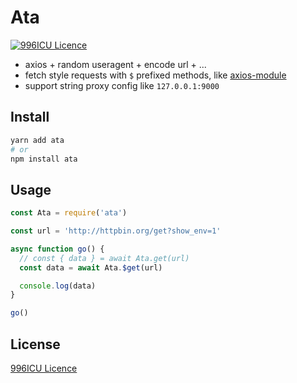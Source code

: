 # Ata

[![996ICU Licence](<https://img.shields.io/badge/license-NPL%20(The%20996%20Prohibited%20License)-blue.svg>)](https://github.com/996icu/996.ICU/blob/master/LICENSE)

- axios + random useragent + encode url + ...
- fetch style requests with `$` prefixed methods, like [axios-module](https://github.com/nuxt-community/axios-module)
- support string proxy config like `127.0.0.1:9000`

## Install

```sh
yarn add ata
# or
npm install ata
```

## Usage

```js
const Ata = require('ata')

const url = 'http://httpbin.org/get?show_env=1'

async function go() {
  // const { data } = await Ata.get(url)
  const data = await Ata.$get(url)

  console.log(data)
}

go()
```

## License

[996ICU Licence](./LICENSE)
